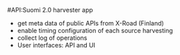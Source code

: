 #API:Suomi 2.0 harvester app 

* get meta data of public APIs from X-Road (Finland)
* enable timing configuration of each source harvesting
* collect log of operations
* User interfaces: API and UI

